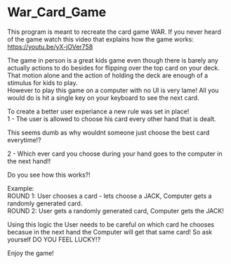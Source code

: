# War_Card_Game

This program is meant to recreate the card game WAR. If you never heard of the game watch this video that explains how the game works: https://youtu.be/yX-jOVer758  

The game in person is a great kids game even though there is barely any actually actions to do besides for flipping over the top card on your deck. That motion alone and the action of holding the deck are enough of a stimulus for kids to play.  
However to play this game on a computer with no UI is very lame! All you would do is hit a single key on your keyboard to see the next card.  

To create a better user experiance a new rule was set in place!  
1 - The user is allowed to choose his card every other hand that is dealt.  

This seems dumb as why wouldnt someone just choose the best card everytime!?

2 - Which ever card you choose during your hand goes to the computer in the next hand!!

Do you see how this works?!  

Example:  
ROUND 1: User chooses a card - lets choose a JACK, Computer gets a randomly generated card.  
ROUND 2: User gets a randomly generated card, Computer gets the JACK!  

Using this logic the User needs to be careful on which card he chooses becasue in the next hand the Computer will get that same card! 
So ask yourself DO YOU FEEL LUCKY!?

Enjoy the game!
